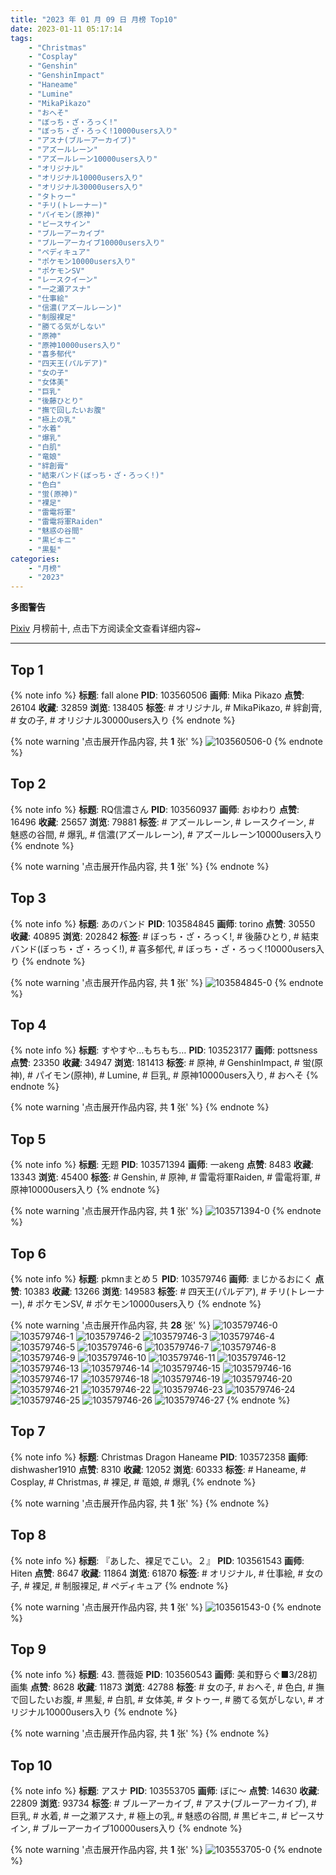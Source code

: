 ```yaml
---
title: "2023 年 01 月 09 日 月榜 Top10"
date: 2023-01-11 05:17:14
tags:
    - "Christmas"
    - "Cosplay"
    - "Genshin"
    - "GenshinImpact"
    - "Haneame"
    - "Lumine"
    - "MikaPikazo"
    - "おへそ"
    - "ぼっち・ざ・ろっく!"
    - "ぼっち・ざ・ろっく!10000users入り"
    - "アスナ(ブルーアーカイブ)"
    - "アズールレーン"
    - "アズールレーン10000users入り"
    - "オリジナル"
    - "オリジナル10000users入り"
    - "オリジナル30000users入り"
    - "タトゥー"
    - "チリ(トレーナー)"
    - "パイモン(原神)"
    - "ピースサイン"
    - "ブルーアーカイブ"
    - "ブルーアーカイブ10000users入り"
    - "ペディキュア"
    - "ポケモン10000users入り"
    - "ポケモンSV"
    - "レースクイーン"
    - "一之瀬アスナ"
    - "仕事絵"
    - "信濃(アズールレーン)"
    - "制服裸足"
    - "勝てる気がしない"
    - "原神"
    - "原神10000users入り"
    - "喜多郁代"
    - "四天王(パルデア)"
    - "女の子"
    - "女体美"
    - "巨乳"
    - "後藤ひとり"
    - "撫で回したいお腹"
    - "極上の乳"
    - "水着"
    - "爆乳"
    - "白肌"
    - "竜娘"
    - "絆創膏"
    - "結束バンド(ぼっち・ざ・ろっく!)"
    - "色白"
    - "蛍(原神)"
    - "裸足"
    - "雷電将軍"
    - "雷電将軍Raiden"
    - "魅惑の谷間"
    - "黒ビキニ"
    - "黒髪"
categories:
    - "月榜"
    - "2023"
---
```


<i class="fa fa-triangle-exclamation"></i>**多图警告**<i class="fa fa-triangle-exclamation"></i>

[Pixiv](https://www.pixiv.net/) 月榜前十, 点击下方阅读全文查看详细内容~

<!-- more -->

---

## Top 1

{% note info %}
**标题**: fall alone
**PID**: 103560506 **画师**: Mika Pikazo
**点赞**: 26104 **收藏**: 32859 **浏览**: 138405
**标签**: # オリジナル, # MikaPikazo, # 絆創膏, # 女の子, # オリジナル30000users入り
{% endnote %}

{% note warning '点击展开作品内容, 共 **1** 张' %}
![103560506-0](https://i.pixiv.re/img-original/img/2022/12/13/00/00/15/103560506_p0.png)
{% endnote %}

## Top 2

{% note info %}
**标题**: RQ信濃さん
**PID**: 103560937 **画师**: おゆわり
**点赞**: 16496 **收藏**: 25657 **浏览**: 79881
**标签**: # アズールレーン, # レースクイーン, # 魅惑の谷間, # 爆乳, # 信濃(アズールレーン), # アズールレーン10000users入り
{% endnote %}

{% note warning '点击展开作品内容, 共 **1** 张' %}
{% endnote %}

## Top 3

{% note info %}
**标题**: あのバンド
**PID**: 103584845 **画师**: torino
**点赞**: 30550 **收藏**: 40895 **浏览**: 202842
**标签**: # ぼっち・ざ・ろっく!, # 後藤ひとり, # 結束バンド(ぼっち・ざ・ろっく!), # 喜多郁代, # ぼっち・ざ・ろっく!10000users入り
{% endnote %}

{% note warning '点击展开作品内容, 共 **1** 张' %}
![103584845-0](https://i.pixiv.re/img-original/img/2022/12/14/00/00/06/103584845_p0.jpg)
{% endnote %}

## Top 4

{% note info %}
**标题**: すやすや…もちもち…
**PID**: 103523177 **画师**: pottsness
**点赞**: 23350 **收藏**: 34947 **浏览**: 181413
**标签**: # 原神, # GenshinImpact, # 蛍(原神), # パイモン(原神), # Lumine, # 巨乳, # 原神10000users入り, # おへそ
{% endnote %}

{% note warning '点击展开作品内容, 共 **1** 张' %}
{% endnote %}

## Top 5

{% note info %}
**标题**: 无题
**PID**: 103571394 **画师**: 一akeng
**点赞**: 8483 **收藏**: 13343 **浏览**: 45400
**标签**: # Genshin, # 原神, # 雷電将軍Raiden, # 雷電将軍, # 原神10000users入り
{% endnote %}

{% note warning '点击展开作品内容, 共 **1** 张' %}
![103571394-0](https://i.pixiv.re/img-original/img/2022/12/13/13/47/58/103571394_p0.jpg)
{% endnote %}

## Top 6

{% note info %}
**标题**: pkmnまとめ５
**PID**: 103579746 **画师**: まじかるおにく
**点赞**: 10383 **收藏**: 13266 **浏览**: 149583
**标签**: # 四天王(パルデア), # チリ(トレーナー), # ポケモンSV, # ポケモン10000users入り
{% endnote %}

{% note warning '点击展开作品内容, 共 **28** 张' %}
![103579746-0](https://i.pixiv.re/img-original/img/2022/12/13/21/12/04/103579746_p0.jpg)
![103579746-1](https://i.pixiv.re/img-original/img/2022/12/13/21/12/04/103579746_p1.jpg)
![103579746-2](https://i.pixiv.re/img-original/img/2022/12/13/21/12/04/103579746_p2.jpg)
![103579746-3](https://i.pixiv.re/img-original/img/2022/12/13/21/12/04/103579746_p3.jpg)
![103579746-4](https://i.pixiv.re/img-original/img/2022/12/13/21/12/04/103579746_p4.jpg)
![103579746-5](https://i.pixiv.re/img-original/img/2022/12/13/21/12/04/103579746_p5.jpg)
![103579746-6](https://i.pixiv.re/img-original/img/2022/12/13/21/12/04/103579746_p6.jpg)
![103579746-7](https://i.pixiv.re/img-original/img/2022/12/13/21/12/04/103579746_p7.jpg)
![103579746-8](https://i.pixiv.re/img-original/img/2022/12/13/21/12/04/103579746_p8.jpg)
![103579746-9](https://i.pixiv.re/img-original/img/2022/12/13/21/12/04/103579746_p9.jpg)
![103579746-10](https://i.pixiv.re/img-original/img/2022/12/13/21/12/04/103579746_p10.jpg)
![103579746-11](https://i.pixiv.re/img-original/img/2022/12/13/21/12/04/103579746_p11.jpg)
![103579746-12](https://i.pixiv.re/img-original/img/2022/12/13/21/12/04/103579746_p12.jpg)
![103579746-13](https://i.pixiv.re/img-original/img/2022/12/13/21/12/04/103579746_p13.jpg)
![103579746-14](https://i.pixiv.re/img-original/img/2022/12/13/21/12/04/103579746_p14.jpg)
![103579746-15](https://i.pixiv.re/img-original/img/2022/12/13/21/12/04/103579746_p15.jpg)
![103579746-16](https://i.pixiv.re/img-original/img/2022/12/13/21/12/04/103579746_p16.jpg)
![103579746-17](https://i.pixiv.re/img-original/img/2022/12/13/21/12/04/103579746_p17.jpg)
![103579746-18](https://i.pixiv.re/img-original/img/2022/12/13/21/12/04/103579746_p18.jpg)
![103579746-19](https://i.pixiv.re/img-original/img/2022/12/13/21/12/04/103579746_p19.jpg)
![103579746-20](https://i.pixiv.re/img-original/img/2022/12/13/21/12/04/103579746_p20.jpg)
![103579746-21](https://i.pixiv.re/img-original/img/2022/12/13/21/12/04/103579746_p21.jpg)
![103579746-22](https://i.pixiv.re/img-original/img/2022/12/13/21/12/04/103579746_p22.jpg)
![103579746-23](https://i.pixiv.re/img-original/img/2022/12/13/21/12/04/103579746_p23.jpg)
![103579746-24](https://i.pixiv.re/img-original/img/2022/12/13/21/12/04/103579746_p24.jpg)
![103579746-25](https://i.pixiv.re/img-original/img/2022/12/13/21/12/04/103579746_p25.jpg)
![103579746-26](https://i.pixiv.re/img-original/img/2022/12/13/21/12/04/103579746_p26.jpg)
![103579746-27](https://i.pixiv.re/img-original/img/2022/12/13/21/12/04/103579746_p27.jpg)
{% endnote %}

## Top 7

{% note info %}
**标题**: Christmas Dragon Haneame
**PID**: 103572358 **画师**: dishwasher1910
**点赞**: 8310 **收藏**: 12052 **浏览**: 60333
**标签**: # Haneame, # Cosplay, # Christmas, # 裸足, # 竜娘, # 爆乳
{% endnote %}

{% note warning '点击展开作品内容, 共 **1** 张' %}
{% endnote %}

## Top 8

{% note info %}
**标题**: 『あした、裸足でこい。２』
**PID**: 103561543 **画师**: Hiten
**点赞**: 8647 **收藏**: 11864 **浏览**: 61870
**标签**: # オリジナル, # 仕事絵, # 女の子, # 裸足, # 制服裸足, # ペディキュア
{% endnote %}

{% note warning '点击展开作品内容, 共 **1** 张' %}
![103561543-0](https://i.pixiv.re/img-original/img/2022/12/13/00/30/03/103561543_p0.png)
{% endnote %}

## Top 9

{% note info %}
**标题**: 43. 薔薇姫
**PID**: 103560543 **画师**: 美和野らぐ■3/28初画集
**点赞**: 8628 **收藏**: 11873 **浏览**: 42788
**标签**: # 女の子, # おへそ, # 色白, # 撫で回したいお腹, # 黒髪, # 白肌, # 女体美, # タトゥー, # 勝てる気がしない, # オリジナル10000users入り
{% endnote %}

{% note warning '点击展开作品内容, 共 **1** 张' %}
{% endnote %}

## Top 10

{% note info %}
**标题**: アスナ
**PID**: 103553705 **画师**: ぼに～
**点赞**: 14630 **收藏**: 22809 **浏览**: 93734
**标签**: # ブルーアーカイブ, # アスナ(ブルーアーカイブ), # 巨乳, # 水着, # 一之瀬アスナ, # 極上の乳, # 魅惑の谷間, # 黒ビキニ, # ピースサイン, # ブルーアーカイブ10000users入り
{% endnote %}

{% note warning '点击展开作品内容, 共 **1** 张' %}
![103553705-0](https://i.pixiv.re/img-original/img/2022/12/12/20/15/17/103553705_p0.png)
{% endnote %}
